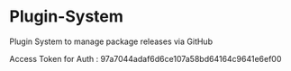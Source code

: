 # Plugin-System
Plugin System to manage package releases via GitHub

Access Token for Auth : 97a7044adaf6d6ce107a58bd64164c9641e6ef00
